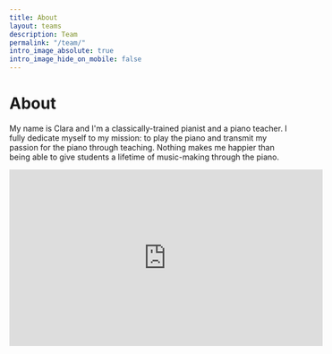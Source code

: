```yaml
---
title: About
layout: teams
description: Team
permalink: "/team/"
intro_image_absolute: true
intro_image_hide_on_mobile: false
---
```


# About

My name is Clara and I'm a classically-trained pianist and a piano teacher. I fully dedicate myself to my mission: to play the piano and transmit my passion for the piano through teaching. Nothing makes me happier than being able to give students a lifetime of music-making through the piano.

<iframe width="560" height="315" src="https://www.youtube.com/embed/HyCMpnyrAHI" title="YouTube video player" frameborder="0" allow="accelerometer; autoplay; clipboard-write; encrypted-media; gyroscope; picture-in-picture" allowfullscreen></iframe>
